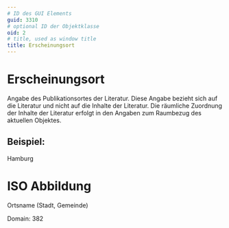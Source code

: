 ```yaml
---
# ID des GUI Elements
guid: 3310
# optional ID der Objektklasse
oid: 2
# title, used as window title
title: Erscheinungsort
---
```


# Erscheinungsort

Angabe des Publikationsortes der Literatur. Diese Angabe bezieht sich auf die Literatur und nicht auf die Inhalte der Literatur. Die räumliche Zuordnung der Inhalte der Literatur erfolgt in den Angaben zum Raumbezug des aktuellen Objektes.

## Beispiel:

Hamburg

# ISO Abbildung

Ortsname (Stadt, Gemeinde)

Domain: 382
